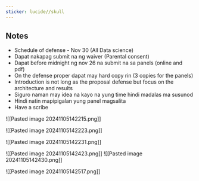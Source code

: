 ```yaml
---
sticker: lucide//skull
---
```

## Notes
- Schedule of defense - Nov 30 (All Data science)
- Dapat nakapag submit na ng waiver (Parental consent)
- Dapat before midnight ng nov 26 na submit na sa panels (online and pdf)
- On the defense proper dapat may hard copy rin (3 copies for the panels)
- Introduction is not long as the proposal defense but focus on the architecture and results 
- Siguro naman may idea na kayo na yung time hindi madalas ma susunod
- Hindi natin mapipigalan yung panel magsalita 
- Have a scribe

![[Pasted image 20241105142215.png]]

![[Pasted image 20241105142223.png]]


![[Pasted image 20241105142231.png]]


![[Pasted image 20241105142423.png]]
![[Pasted image 20241105142430.png]]

![[Pasted image 20241105142517.png]]
